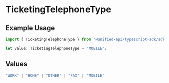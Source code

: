 # TicketingTelephoneType

## Example Usage

```typescript
import { TicketingTelephoneType } from "@unified-api/typescript-sdk/sdk/models/shared";

let value: TicketingTelephoneType = "MOBILE";
```

## Values

```typescript
"WORK" | "HOME" | "OTHER" | "FAX" | "MOBILE"
```